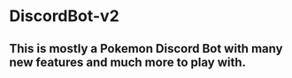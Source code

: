 # DiscordBot-v2

## This is mostly a Pokemon Discord Bot with many new features and much more to play with.
